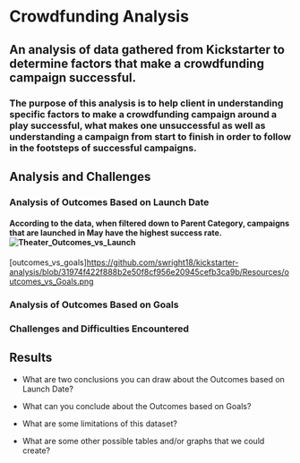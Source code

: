 

# Crowdfunding Analysis

## An analysis of data gathered from Kickstarter to determine factors that make a crowdfunding campaign successful. 

### The purpose of this analysis is to help client in understanding specific factors to make a crowdfunding campaign around a play successful, what makes one unsuccessful as well as understanding a campaign from start to finish in order to follow in the footsteps of successful campaigns. 

## Analysis and Challenges

### Analysis of Outcomes Based on Launch Date
#### According to the data, when filtered down to Parent Category, campaigns that are launched in May have the highest success rate. ![Theater_Outcomes_vs_Launch](https://user-images.githubusercontent.com/79758494/111094155-991d5100-8508-11eb-92d1-34447d541e55.png)

[outcomes_vs_goals]https://github.com/swright18/kickstarter-analysis/blob/31974f422f888b2e50f8cf956e20945cefb3ca9b/Resources/outcomes_vs_Goals.png

### Analysis of Outcomes Based on Goals

### Challenges and Difficulties Encountered

## Results

- What are two conclusions you can draw about the Outcomes based on Launch Date?

- What can you conclude about the Outcomes based on Goals?

- What are some limitations of this dataset?

- What are some other possible tables and/or graphs that we could create?